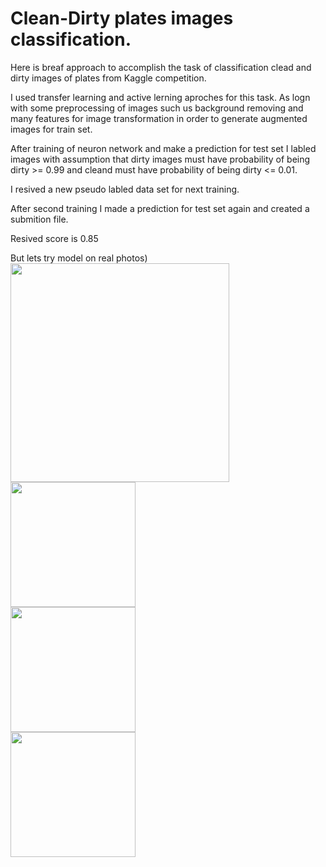 # Clean-Dirty plates images classification.

Here is breaf approach to accomplish the task of classification clead and dirty images of plates from Kaggle competition. <br />

I used transfer learning and active lerning aproches for this task. As logn with some preprocessing of images such us background removing and many features for image transformation in order to generate augmented images for train set. <br />

After training of neuron network and make a prediction for test set I labled images with assumption that dirty images must have probability of being dirty >= 0.99 and cleand must have probability of being dirty <= 0.01. <br />

I resived a new pseudo labled data set for next training. <br />

After second training I made a prediction for test set again and created a submition file. <br />

Resived score is 0.85 <br />

But lets try model on real photos) <br />
<img src="https://github.com/SergeyAkh/Clean-Dirty/Result_image_1.webp" width="350">
<br />
<img src="https://github.com/SergeyAkh/FlashCardGame_App/assets/57836225/e3faa6bf-c5ae-4863-affa-0746bcace11c" width="200" />
<br />
<img src="https://github.com/SergeyAkh/FlashCardGame_App/assets/57836225/b74e1fb2-ba29-4075-be2a-ef87501d1062" width="200" />
<br />
<img src="https://github.com/SergeyAkh/FlashCardGame_App/assets/57836225/306ef9a2-deec-4db0-b6c0-9105e075a36e" width="200" />
